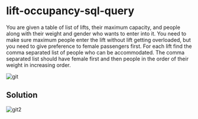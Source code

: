 # lift-occupancy-sql-query

You are given a table of list of lifts, their maximum capacity, and people along with their weight and gender who wants to enter into it. You need to make sure maximum people enter the lift without lift getting overloaded, but you need to give preference to female passengers first.
For each lift find the comma separated list of people who can be accommodated. The comma separated list should have female first and then people in the order of their weight in increasing order.

![git](https://github.com/bhumikadata/lift-occupancy-sql-query/assets/131578649/1c919a8c-8c49-4f1b-af0b-6b9d32e6c304)

## Solution

![git2](https://github.com/bhumikadata/lift-occupancy-sql-query/assets/131578649/3e3c2895-5516-4002-84d8-ebc731720344)
